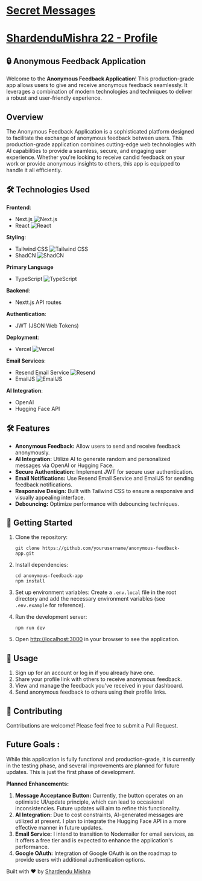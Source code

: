 # [Secret Messages](https://shardendu-mishra-secret-message-application.vercel.app/) 
# [ShardenduMishra 22 - Profile](https://shardendu-mishra-secret-message-application.vercel.app/u/ShardenduMishra22)

## 🔒 Anonymous Feedback Application
Welcome to the **Anonymous Feedback Application**! This production-grade app allows users to give and receive anonymous feedback seamlessly. It leverages a combination of modern technologies and techniques to deliver a robust and user-friendly experience.

## Overview
The Anonymous Feedback Application is a sophisticated platform designed to facilitate the exchange of anonymous feedback between users. This production-grade application combines cutting-edge web technologies with AI capabilities to provide a seamless, secure, and engaging user experience. Whether you're looking to receive candid feedback on your work or provide anonymous insights to others, this app is equipped to handle it all efficiently.

## 🛠️ Technologies Used

**Frontend**:
-    Next.js ![Next.js](https://img.shields.io/badge/Next.js-000000?style=for-the-badge&logo=next.js&logoColor=white)
-    React ![React](https://img.shields.io/badge/React-61DAFB?style=for-the-badge&logo=react&logoColor=black)

**Styling**:
-    Tailwind CSS ![Tailwind CSS](https://img.shields.io/badge/Tailwind%20CSS-06B6D4?style=for-the-badge&logo=tailwind-css&logoColor=white)
-    ShadCN ![ShadCN](https://img.shields.io/badge/ShadCN-000000?style=for-the-badge&logo=shadcn&logoColor=white)

**Primary Language**
-    TypeScript ![TypeScript](https://img.shields.io/badge/TypeScript-3178C6?style=for-the-badge&logo=typescript&logoColor=white)

**Backend**:
-    Nextt.js API routes

**Authentication**:
-    JWT (JSON Web Tokens)

**Deployment**:
-    Vercel ![Vercel](https://img.shields.io/badge/Vercel-000000?style=for-the-badge&logo=vercel&logoColor=white)

**Email Services**:
-    Resend Email Service ![Resend](https://img.shields.io/badge/Resend%20Email%20Service-000000?style=for-the-badge&logo=resend&logoColor=white)
-    EmailJS ![EmailJS](https://img.shields.io/badge/EmailJS-000000?style=for-the-badge&logo=emailjs&logoColor=white)

**AI Integration**:
-    OpenAI
-    Hugging Face API


## 🛠 Features

- **Anonymous Feedback:** Allow users to send and receive feedback anonymously.
- **AI Integration:** Utilize AI to generate random and personalized messages via OpenAI or Hugging Face.
- **Secure Authentication:** Implement JWT for secure user authentication.
- **Email Notifications:** Use Resend Email Service and EmailJS for sending feedback notifications.
- **Responsive Design:** Built with Tailwind CSS to ensure a responsive and visually appealing interface.
- **Debouncing:** Optimize performance with debouncing techniques.



## 🚀 Getting Started

1. Clone the repository:
   ```
   git clone https://github.com/yourusername/anonymous-feedback-app.git
   ```

2. Install dependencies:
   ```
   cd anonymous-feedback-app
   npm install
   ```

3. Set up environment variables:
   Create a `.env.local` file in the root directory and add the necessary environment variables (see `.env.example` for reference).

4. Run the development server:
   ```
   npm run dev
   ```

5. Open [http://localhost:3000](http://localhost:3000) in your browser to see the application.

## 📝 Usage

1. Sign up for an account or log in if you already have one.
2. Share your profile link with others to receive anonymous feedback.
3. View and manage the feedback you've received in your dashboard.
4. Send anonymous feedback to others using their profile links.

## 🤝 Contributing

Contributions are welcome! Please feel free to submit a Pull Request.

## Future Goals : 
While this application is fully functional and production-grade, it is currently in the testing phase, and several improvements are planned for future updates. This is just the first phase of development.

**Planned Enhancements:**

1. **Message Acceptance Button:** Currently, the button operates on an optimistic UI/update principle, which can lead to occasional inconsistencies. Future updates will aim to refine this functionality.
2. **AI Integration:** Due to cost constraints, AI-generated messages are utilized at present. I plan to integrate the Hugging Face API in a more effective manner in future updates.
3. **Email Service:** I intend to transition to Nodemailer for email services, as it offers a free tier and is expected to enhance the application's performance.
4. **Google OAuth:** Integration of Google OAuth is on the roadmap to provide users with additional authentication options.


Built with ❤️ by [Shardendu Mishra]()

